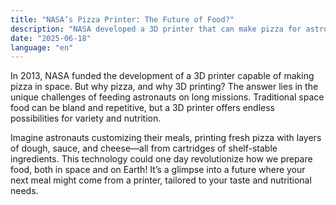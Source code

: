 ```yaml
---
title: "NASA’s Pizza Printer: The Future of Food?"
description: "NASA developed a 3D printer that can make pizza for astronauts."
date: "2025-06-18"
language: "en"
---
```


In 2013, NASA funded the development of a 3D printer capable of making pizza in space. But why pizza, and why 3D printing? The answer lies in the unique challenges of feeding astronauts on long missions. Traditional space food can be bland and repetitive, but a 3D printer offers endless possibilities for variety and nutrition.

Imagine astronauts customizing their meals, printing fresh pizza with layers of dough, sauce, and cheese—all from cartridges of shelf-stable ingredients. This technology could one day revolutionize how we prepare food, both in space and on Earth! It’s a glimpse into a future where your next meal might come from a printer, tailored to your taste and nutritional needs.
